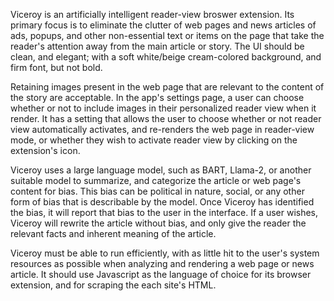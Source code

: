 Viceroy is an artificially intelligent reader-view broswer extension. Its primary focus is to eliminate the clutter of web pages and news articles of ads, popups, and other non-essential text or items on the page that take the reader's attention away from the main article or story. The UI should be clean, and elegant; with a soft white/beige cream-colored background, and firm font, but not bold.

Retaining images present in the web page that are relevant to the content of the story are acceptable. In the app's settings page, a user can choose whether or not to include images in their personalized reader view when it render. It has a setting that allows the user to choose whether or not reader view automatically activates, and re-renders the web page in reader-view mode, or whether they wish to activate reader view by clicking on the extension's icon.

Viceroy uses a large language model, such as BART, Llama-2, or another suitable model to summarize, and categorize the article or web page's content for bias. This bias can be political in nature, social, or any other form of bias that is describable by the model. Once Viceroy has identified the bias, it will report that bias to the user in the interface. If a user wishes, Viceroy will rewrite the article without bias, and only give the reader the relevant facts and inherent meaning of the article.

Viceroy must be able to run efficiently, with as little hit to the user's system resources as possible when analyzing and rendering a web page or news article. It should use Javascript as the language of choice for its browser extension, and for scraping the each site's HTML.
